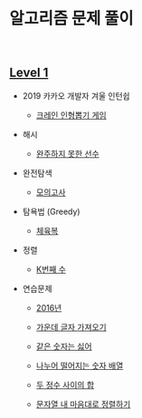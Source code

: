 # 알고리즘 문제 풀이

<br>

## [Level 1](https://github.com/whistleJs/Javascript_algorithm/tree/master/Level1)

* 2019 카카오 개발자 겨울 인턴쉽

  * [크레인 인형뽑기 게임](https://github.com/whistleJs/Javascript_algorithm/tree/master/Level1/%ED%81%AC%EB%A0%88%EC%9D%B8%20%EC%9D%B8%ED%98%95%EB%BD%91%EA%B8%B0%20%EA%B2%8C%EC%9E%84)

* 해시

  * [완주하지 못한 선수](https://github.com/whistleJs/Javascript_algorithm/tree/master/Level1/%EC%99%84%EC%A3%BC%ED%95%98%EC%A7%80%20%EB%AA%BB%ED%95%9C%20%EC%84%A0%EC%88%98)

* 완전탐색

  * [모의고사](https://github.com/whistleJs/Javascript_algorithm/tree/master/Level1/%EB%AA%A8%EC%9D%98%EA%B3%A0%EC%82%AC)

* 탐욕법 (Greedy)

  * [체육복](https://github.com/whistleJs/Javascript_algorithm/tree/master/Level1/%EC%B2%B4%EC%9C%A1%EB%B3%B5)

* 정렬

  * [K번째 수](https://github.com/whistleJs/Javascript_algorithm/tree/master/Level1/K%EB%B2%88%EC%A7%B8%20%EC%88%98)

* 연습문제

  * [2016년](https://github.com/whistleJs/Javascript_algorithm/tree/master/Level1/2016%EB%85%84)

  * [가운데 글자 가져오기](https://github.com/whistleJs/Javascript_algorithm/tree/master/Level1/%EA%B0%80%EC%9A%B4%EB%8D%B0%20%EA%B8%80%EC%9E%90%20%EA%B0%80%EC%A0%B8%EC%98%A4%EA%B8%B0)

  * [같은 숫자는 싫어](https://github.com/whistleJs/Javascript_algorithm/tree/master/Level1/%EA%B0%99%EC%9D%80%20%EC%88%AB%EC%9E%90%EB%8A%94%20%EC%8B%AB%EC%96%B4)

  * [나누어 떨어지는 숫자 배열](https://github.com/whistleJs/Javascript_algorithm/tree/master/Level1/%EB%82%98%EB%88%84%EC%96%B4%20%EB%96%A8%EC%96%B4%EC%A7%80%EB%8A%94%20%EC%88%AB%EC%9E%90%20%EB%B0%B0%EC%97%B4)

  * [두 정수 사이의 합](https://github.com/whistleJs/Javascript_algorithm/tree/master/Level1/%EB%91%90%20%EC%A0%95%EC%88%98%20%EC%82%AC%EC%9D%B4%EC%9D%98%20%ED%95%A9)

  * [문자열 내 마음대로 정렬하기](https://github.com/whistleJs/Javascript_algorithm/tree/master/Level1/%EB%AC%B8%EC%9E%90%EC%97%B4%20%EB%82%B4%20%EB%A7%88%EC%9D%8C%EB%8C%80%EB%A1%9C%20%EC%A0%95%EB%A0%AC%ED%95%98%EA%B8%B0)